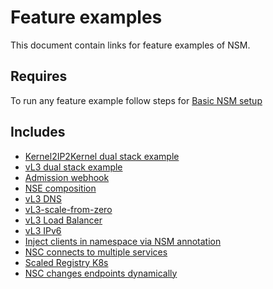 # Feature examples

This document contain links for feature examples of NSM. 

## Requires

To run any feature example follow steps for [Basic NSM setup](../basic)

## Includes

- [Kernel2IP2Kernel dual stack example](dual-stack/Kernel2IP2Kernel_dual_stack)
- [vL3 dual stack example](dual-stack/vl3-dual-stack)
- [Admission webhook](./webhook)
- [NSE composition](./nse-composition)
- [vL3 DNS](./vl3-dns)
- [vL3-scale-from-zero](./vl3-scale-from-zero)
- [vL3 Load Balancer](./vl3-lb)
- [vL3 IPv6](./vl3-ipv6)
- [Inject clients in namespace via NSM annotation](./annotated-namespace)
- [NSC connects to multiple services](./multiple-services)
- [Scaled Registry K8s](./scaled-registry)
- [NSC changes endpoints dynamically](./change-nse-dynamically)